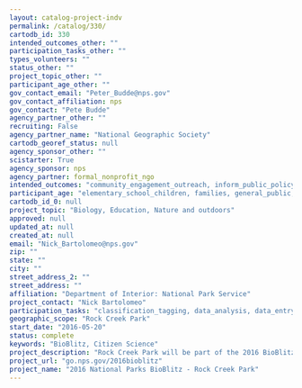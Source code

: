 ```yaml
---
layout: catalog-project-indv
permalink: /catalog/330/
cartodb_id: 330
intended_outcomes_other: ""
participation_tasks_other: ""
types_volunteers: ""
status_other: ""
project_topic_other: ""
participant_age_other: ""
gov_contact_email: "Peter_Budde@nps.gov"
gov_contact_affiliation: nps
gov_contact: "Pete Budde"
agency_partner_other: ""
recruiting: False
agency_partner_name: "National Geographic Society"
cartodb_georef_status: null
agency_sponsor_other: ""
scistarter: True
agency_sponsor: nps
agency_partner: formal_nonprofit_ngo
intended_outcomes: "community_engagement_outreach, inform_public_policy, io_education, operational_integration_use, research_advancement"
participant_age: "elementary_school_children, families, general_public, middle_school_children, targeted_group, teens"
cartodb_id_0: null
project_topic: "Biology, Education, Nature and outdoors"
approved: null
updated_at: null
created_at: null
email: "Nick_Bartolomeo@nps.gov"
zip: ""
state: ""
city: ""
street_address_2: ""
street_address: ""
affiliation: "Department of Interior: National Park Service"
project_contact: "Nick Bartolomeo"
participation_tasks: "classification_tagging, data_analysis, data_entry, finding_entities, identification, learning, observation, site_selection_description, specimen_sample_collection"
geographic_scope: "Rock Creek Park"
start_date: "2016-05-20"
status: complete
keywords: "BioBlitz, Citizen Science"
project_description: "Rock Creek Park will be part of the 2016 BioBlitz showcase event in the National Capital Region and explore organisms from all taxonomic groups."
project_url: "go.nps.gov/2016bioblitz"
project_name: "2016 National Parks BioBlitz - Rock Creek Park"
---
```

